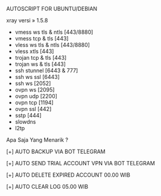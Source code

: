 AUTOSCRIPT FOR UBUNTU/DEBIAN

xray versi » 1.5.8
 + vmess ws tls &amp; ntls [443/8880]
 + vmess tcp &amp; tls [443]
 + vless ws tls &amp; ntls [443/8880]
 + vless xtls [443]
 + trojan tcp &amp; tls [443]
 + trojan ws &amp; tls [443]
 + ssh stunnel [6443 &amp; 777]
 + ssh ws ssl [6443]
 + ssh ws [2052]
 + ovpn ws [2095]
 + ovpn udp [2200]
 + ovpn tcp [1194]
 + ovpn ssl [442]
 + sstp [444]
 + slowdns
 + l2tp



Apa Saja Yang Menarik ?

[+] AUTO BACKUP VIA BOT TELEGRAM

[+] AUTO SEND TRIAL ACCOUNT VPN VIA BOT TELEGRAM

[+] AUTO DELETE EXPIRED ACCOUNT 00.00 WIB

[+] AUTO CLEAR LOG 05.00 WIB
 
